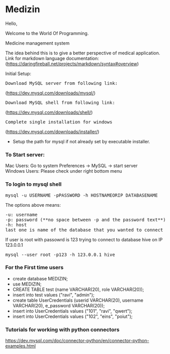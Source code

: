 # Medizin
Hello,

Welcome to the World Of Programming.


Medicine management system

The idea behind this is to give a better perspective of medical application.
<br>Link for markdown language documentation:
(https://daringfireball.net/projects/markdown/syntax#overview)

Initial Setup:
<pre>Download MySQL server from following link: </pre>
(https://dev.mysql.com/downloads/mysql/)
<pre>Download MySQL shell from following link:</pre>
(https://dev.mysql.com/downloads/shell/)
<pre>Complete single installation for windows </pre>
(https://dev.mysql.com/downloads/installer/)
- Setup the path for mysql if not already set by executable installer.

### To Start server:
Mac Users: Go to system Preferences -> MySQL -> start server <br>
Windows Users: Please check under right bottom menu

### To login to mysql shell
<pre>mysql -u USERNAME -pPASSWORD -h HOSTNAMEORIP DATABASENAME </pre> 
The options above means:
<pre>
-u: username
-p: password (**no space between -p and the password text**)
-h: host
last one is name of the database that you wanted to connect
</pre>
If user is root with passowrd is 123 trying to connect to database hive on IP 123.0.0.1
<pre>mysql --user root -p123 -h 123.0.0.1 hive</pre>  

### For the First time users
- create database MEDIZIN; 
- use MEDIZIN;
- CREATE TABLE test (name VARCHAR(20), role VARCHAR(20));
- insert into test values ("ravi", "admin");
- create table UserCredentials (userid VARCHAR(20), username VARCHAR(20), e_password VARCHAR(20));
- insert into UserCredentials values ("101", "ravi", "qwert");
- insert into UserCredentials values ("102", "eins", "poiut");

### Tutorials for working with python connectors
https://dev.mysql.com/doc/connector-python/en/connector-python-examples.html
